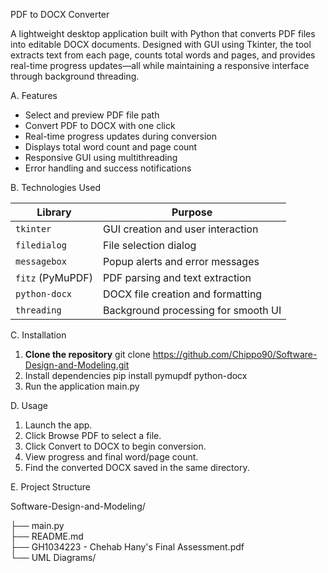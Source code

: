 PDF to DOCX Converter

A lightweight desktop application built with Python that converts PDF files into editable DOCX documents. Designed with GUI using Tkinter, the tool extracts text from each page, counts total words and pages, and provides real-time progress updates—all while maintaining a responsive interface through background threading.

A. Features

- Select and preview PDF file path
- Convert PDF to DOCX with one click
- Real-time progress updates during conversion
- Displays total word count and page count
- Responsive GUI using multithreading
- Error handling and success notifications

B. Technologies Used

| Library         | Purpose                                      |
|----------------|----------------------------------------------|
| `tkinter`       | GUI creation and user interaction            |
| `filedialog`    | File selection dialog                        |
| `messagebox`    | Popup alerts and error messages              |
| `fitz` (PyMuPDF)| PDF parsing and text extraction              |
| `python-docx`   | DOCX file creation and formatting            |
| `threading`     | Background processing for smooth UI          |

C. Installation

1. **Clone the repository**
   git clone https://github.com/Chippo90/Software-Design-and-Modeling.git
2. Install dependencies
   pip install pymupdf python-docx
3. Run the application
   main.py
   
D. Usage
1. Launch the app.
2. Click Browse PDF to select a file.
3. Click Convert to DOCX to begin conversion.
4. View progress and final word/page count.
5. Find the converted DOCX saved in the same directory.

E. Project Structure


Software-Design-and-Modeling/

├── main.py         
├── README.md            
├── GH1034223 - Chehab Hany's Final Assessment.pdf    
└── UML Diagrams/              

